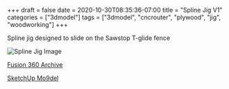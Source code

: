 +++ 
draft = false
date = 2020-10-30T08:35:36-07:00
title = "Spline Jig V1"
categories = ["3dmodel"]
tags = ["3dmodel", "cncrouter", "plywood", "jig", "woodworking"]
+++

Spline jig designed to slide on the Sawstop T-glide fence

![Spline Jig Image](/3dmodels/SplineJigV1Image.png)

[Fusion 360 Archive](/3dmodels/SplineJigV1.f3d)

[SketchUp Mo9del](/3dmodels/SplineJigV1.skp)
